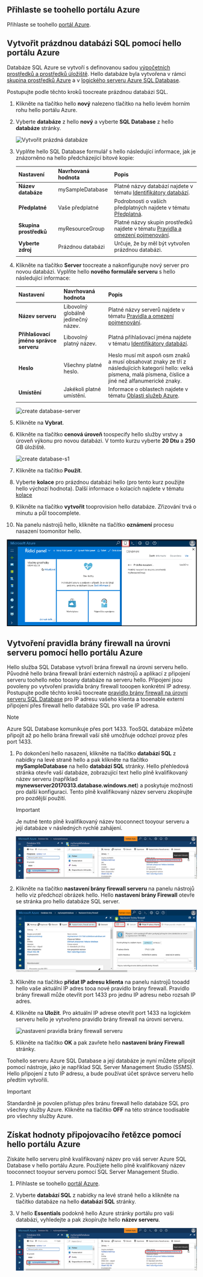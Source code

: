 ## <a name="log-in-toohello-azure-portal"></a>Přihlaste se toohello portálu Azure

Přihlaste se toohello [portál Azure](https://portal.azure.com/).

## <a name="create-a-blank-sql-database-using-hello-azure-portal"></a>Vytvořit prázdnou databázi SQL pomocí hello portálu Azure

Databáze SQL Azure se vytvoří s definovanou sadou [výpočetních prostředků a prostředků úložiště](../articles/sql-database/sql-database-service-tiers.md). Hello databáze byla vytvořena v rámci [skupina prostředků Azure](../articles/azure-resource-manager/resource-group-overview.md) a v [logického serveru Azure SQL Database](../articles/sql-database/sql-database-features.md). 

Postupujte podle těchto kroků toocreate prázdnou databázi SQL. 

1. Klikněte na tlačítko hello **nový** nalezeno tlačítko na hello levém horním rohu hello portálu Azure.

2. Vyberte **databáze** z hello **nový** a vyberte **SQL Database** z hello **databáze** stránky. 

   ![Vytvořit prázdná databáze](../articles/sql-database/media/sql-database-design-first-database/create-empty-database.png)

3. Vyplňte hello SQL Database formulář s hello následující informace, jak je znázorněno na hello předcházející bitové kopie:   

   | Nastavení | Navrhovaná hodnota | Popis |
   | --------| --------------- | ----------- | 
   | **Název databáze** | mySampleDatabase | Platné názvy databází najdete v tématu [Identifikátory databází](https://docs.microsoft.com/sql/relational-databases/databases/database-identifiers). | 
   | **Předplatné** | Vaše předplatné  | Podrobnosti o vašich předplatných najdete v tématu [Předplatná](https://account.windowsazure.com/Subscriptions). |
   | **Skupina prostředků** | myResourceGroup | Platné názvy skupin prostředků najdete v tématu [Pravidla a omezení pojmenování](https://docs.microsoft.com/azure/architecture/best-practices/naming-conventions). |
   | **Vyberte zdroj** | Prázdnou databázi | Určuje, že by měl být vytvořen prázdnou databázi. |
   ||||

4. Klikněte na tlačítko **Server** toocreate a nakonfigurujte nový server pro novou databázi. Vyplňte hello **nového formuláře serveru** s hello následující informace: 

   | Nastavení | Navrhovaná hodnota | Popis |
   | --------| --------------- | ----------- | 
   | **Název serveru** | Libovolný globálně jedinečný název. | Platné názvy serverů najdete v tématu [Pravidla a omezení pojmenování](https://docs.microsoft.com/azure/architecture/best-practices/naming-conventions). | 
   | **Přihlašovací jméno správce serveru** | Libovolný platný název. | Platná přihlašovací jména najdete v tématu [Identifikátory databází](https://docs.microsoft.com/sql/relational-databases/databases/database-identifiers).|
   | **Heslo** | Všechny platné heslo. | Heslo musí mít aspoň osm znaků a musí obsahovat znaky ze tří z následujících kategorií hello: velká písmena, malá písmena, číslice a jiné než alfanumerické znaky. |
   | **Umístění** | Jakékoli platné umístění. | Informace o oblastech najdete v tématu [Oblasti služeb Azure](https://azure.microsoft.com/regions/). |
   ||||

   ![create database-server](../articles/sql-database/media/sql-database-design-first-database/create-database-server.png)

5. Klikněte na **Vybrat**.

6. Klikněte na tlačítko **cenová úroveň** toospecify hello služby vrstvy a úroveň výkonu pro novou databázi. V tomto kurzu vyberte **20 Dtu** a **250** GB úložiště.

   ![create database-s1](../articles/sql-database/media/sql-database-design-first-database/create-empty-database-pricing-tier.png)

7. Klikněte na tlačítko **Použít**.  

8. Vyberte **kolace** pro prázdnou databázi hello (pro tento kurz použijte hello výchozí hodnota). Další informace o kolacích najdete v tématu [kolace](https://docs.microsoft.com/sql/t-sql/statements/collations)

9. Klikněte na tlačítko **vytvořit** tooprovision hello databáze. Zřizování trvá o minutu a půl toocomplete. 

10. Na panelu nástrojů hello, klikněte na tlačítko **oznámení** procesu nasazení toomonitor hello.

   ![oznámení](../articles/sql-database/media/sql-database-get-started-portal/notification.png)

## <a name="create-a-server-level-firewall-rule-using-hello-azure-portal"></a>Vytvoření pravidla brány firewall na úrovni serveru pomocí hello portálu Azure

Hello služba SQL Database vytvoří brána firewall na úrovni serveru hello. Původně hello brána firewall brání externích nástrojů a aplikací z připojení serveru toohello nebo tooany databáze na serveru hello. Připojení jsou povoleny po vytvoření pravidla brány firewall tooopen konkrétní IP adresy. Postupujte podle těchto kroků toocreate [pravidlo brány firewall na úrovni serveru SQL Database](../articles/sql-database/sql-database-firewall-configure.md) pro IP adresu vašeho klienta a tooenable externí připojení přes firewall hello databáze SQL pro vaše IP adresa. 


> [!NOTE]
> Azure SQL Database komunikuje přes port 1433. TooSQL databáze můžete připojit až po hello brána firewall vaší sítě umožňuje odchozí provoz přes port 1433.


1. Po dokončení hello nasazení, klikněte na tlačítko **databází SQL** z nabídky na levé straně hello a pak klikněte na tlačítko **mySampleDatabase** na hello **databází SQL** stránky. Hello přehledová stránka otevře vaší databáze, zobrazující text hello plně kvalifikovaný název serveru (například **mynewserver20170313.database.windows.net**) a poskytuje možnosti pro další konfiguraci. Tento plně kvalifikovaný název serveru zkopírujte pro pozdější použití.

   > [!IMPORTANT]
   > Je nutné tento plně kvalifikovaný název tooconnect tooyour serveru a její databáze v následných rychlé zahájení.
   > 

   ![název serveru](../articles/sql-database/media/sql-database-get-started-portal/server-name.png) 

2. Klikněte na tlačítko **nastavení brány firewall serveru** na panelu nástrojů hello viz předchozí obrázek hello. Hello **nastavení brány Firewall** otevře se stránka pro hello databáze SQL server. 

   ![pravidlo brány firewall serveru](../articles/sql-database/media/sql-database-get-started-portal/server-firewall-rule.png) 


3. Klikněte na tlačítko **přidat IP adresu klienta** na panelu nástrojů tooadd hello vaše aktuální IP adres tooa nové pravidlo brány firewall. Pravidlo brány firewall může otevřít port 1433 pro jednu IP adresu nebo rozsah IP adres.

4. Klikněte na **Uložit**. Pro aktuální IP adrese otevřít port 1433 na logickém serveru hello je vytvořeno pravidlo brány firewall na úrovni serveru.

   ![nastavení pravidla brány firewall serveru](../articles/sql-database/media/sql-database-get-started-portal/server-firewall-rule-set.png) 

4. Klikněte na tlačítko **OK** a pak zavřete hello **nastavení brány Firewall** stránky.

Toohello serveru Azure SQL Database a její databáze je nyní můžete připojit pomocí nástroje, jako je například SQL Server Management Studio (SSMS). Hello připojení z tuto IP adresu, a bude používat účet správce serveru hello předtím vytvořili.


> [!IMPORTANT]
> Standardně je povolen přístup přes bránu firewall hello databáze SQL pro všechny služby Azure. Klikněte na tlačítko **OFF** na této stránce toodisable pro všechny služby Azure.


## <a name="get-connection-string-values-using-hello-azure-portal"></a>Získat hodnoty připojovacího řetězce pomocí hello portálu Azure

Získáte hello serveru plně kvalifikovaný název pro váš server Azure SQL Database v hello portálu Azure. Použijete hello plně kvalifikovaný název tooconnect tooyour serveru pomocí SQL Server Management Studio.

1. Přihlaste se toohello [portál Azure](https://portal.azure.com/).

2. Vyberte **databází SQL** z nabídky na levé straně hello a klikněte na tlačítko databáze na hello **databází SQL** stránky. 

3. V hello **Essentials** podokně hello Azure stránky portálu pro vaši databázi, vyhledejte a pak zkopírujte hello **název serveru**.

   ![informace o připojení](../articles/sql-database/media/sql-database-get-started-portal/server-name.png) 
